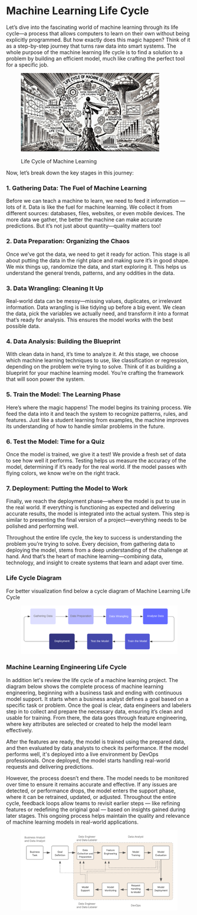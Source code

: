 # Machine Learning Life Cycle

Let’s dive into the fascinating world of machine learning through its life cycle—a process that allows computers to learn on their own without being explicitly programmed. But how exactly does this magic happen? Think of it as a step-by-step journey that turns raw data into smart systems. The whole purpose of the machine learning life cycle is to find a solution to a problem by building an efficient model, much like crafting the perfect tool for a specific job.

<div align="left"><figure><img src="../../../../en/.gitbook/assets/ml-learning-life-cycle-min.png" alt="" width="375"><figcaption><p>Life Cycle of Machine Learning</p></figcaption></figure></div>

Now, let’s break down the key stages in this journey:

### 1. Gathering Data: The Fuel of Machine Learning

Before we can teach a machine to learn, we need to feed it information — lots of it. Data is like the fuel for machine learning. We collect it from different sources: databases, files, websites, or even mobile devices. The more data we gather, the better the machine can make accurate predictions. But it’s not just about quantity—quality matters too!

### 2. Data Preparation: Organizing the Chaos

Once we’ve got the data, we need to get it ready for action. This stage is all about putting the data in the right place and making sure it’s in good shape. We mix things up, randomize the data, and start exploring it. This helps us understand the general trends, patterns, and any oddities in the data.

### 3. Data Wrangling: Cleaning It Up

Real-world data can be messy—missing values, duplicates, or irrelevant information. Data wrangling is like tidying up before a big event. We clean the data, pick the variables we actually need, and transform it into a format that’s ready for analysis. This ensures the model works with the best possible data.

### 4. Data Analysis: Building the Blueprint

With clean data in hand, it’s time to analyze it. At this stage, we choose which machine learning techniques to use, like classification or regression, depending on the problem we’re trying to solve. Think of it as building a blueprint for your machine learning model. You’re crafting the framework that will soon power the system.

### 5. Train the Model: The Learning Phase

Here’s where the magic happens! The model begins its training process. We feed the data into it and teach the system to recognize patterns, rules, and features. Just like a student learning from examples, the machine improves its understanding of how to handle similar problems in the future.

### 6. Test the Model: Time for a Quiz

Once the model is trained, we give it a test! We provide a fresh set of data to see how well it performs. Testing helps us measure the accuracy of the model, determining if it’s ready for the real world. If the model passes with flying colors, we know we’re on the right track.

### 7. Deployment: Putting the Model to Work

Finally, we reach the deployment phase—where the model is put to use in the real world. If everything is functioning as expected and delivering accurate results, the model is integrated into the actual system. This step is similar to presenting the final version of a project—everything needs to be polished and performing well.

Throughout the entire life cycle, the key to success is understanding the problem you’re trying to solve. Every decision, from gathering data to deploying the model, stems from a deep understanding of the challenge at hand. And that’s the heart of machine learning—combining data, technology, and insight to create systems that learn and adapt over time.

### Life Cycle Diagram

For better visualization find below a cycle diagram of Machine Learning Life Cycle

<figure><img src="../../../.gitbook/assets/ml-learning-life-cycle-diagram-min.png" alt=""><figcaption></figcaption></figure>

### Machine Learning Engineering Life Cycle

In addition let's review the life cycle of a machine learning project. The diagram below shows the complete process of machine learning engineering, beginning with a business task and ending with continuous model support. It starts when a business analyst defines a goal based on a specific task or problem. Once the goal is clear, data engineers and labelers step in to collect and prepare the necessary data, ensuring it’s clean and usable for training. From there, the data goes through feature engineering, where key attributes are selected or created to help the model learn effectively.

After the features are ready, the model is trained using the prepared data, and then evaluated by data analysts to check its performance. If the model performs well, it's deployed into a live environment by DevOps professionals. Once deployed, the model starts handling real-world requests and delivering predictions.

However, the process doesn’t end there. The model needs to be monitored over time to ensure it remains accurate and effective. If any issues are detected, or performance drops, the model enters the support phase, where it can be retrained, updated, or adjusted. Throughout the entire cycle, feedback loops allow teams to revisit earlier steps — like refining features or redefining the original goal — based on insights gained during later stages. This ongoing process helps maintain the quality and relevance of machine learning models in real-world applications.

<div align="left"><figure><img src="../../../.gitbook/assets/ml-project-life-cycle-min (1).png" alt=""><figcaption></figcaption></figure></div>
